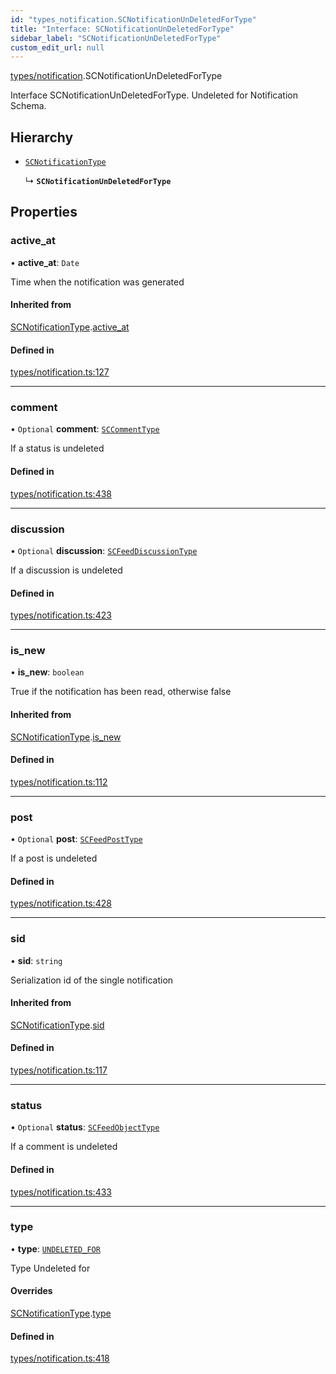 ```yaml
---
id: "types_notification.SCNotificationUnDeletedForType"
title: "Interface: SCNotificationUnDeletedForType"
sidebar_label: "SCNotificationUnDeletedForType"
custom_edit_url: null
---
```


[types/notification](../modules/types_notification.md).SCNotificationUnDeletedForType

Interface SCNotificationUnDeletedForType.
Undeleted for Notification Schema.

## Hierarchy

- [`SCNotificationType`](types_notification.SCNotificationType.md)

  ↳ **`SCNotificationUnDeletedForType`**

## Properties

### active\_at

• **active\_at**: `Date`

Time when the notification was generated

#### Inherited from

[SCNotificationType](types_notification.SCNotificationType.md).[active_at](types_notification.SCNotificationType.md#active_at)

#### Defined in

[types/notification.ts:127](https://github.com/selfcommunity/community-ui/blob/1eb776a/packages/sc-core/src/types/notification.ts#L127)

___

### comment

• `Optional` **comment**: [`SCCommentType`](types_comment.SCCommentType.md)

If a status is undeleted

#### Defined in

[types/notification.ts:438](https://github.com/selfcommunity/community-ui/blob/1eb776a/packages/sc-core/src/types/notification.ts#L438)

___

### discussion

• `Optional` **discussion**: [`SCFeedDiscussionType`](types_feed.SCFeedDiscussionType.md)

If a discussion is undeleted

#### Defined in

[types/notification.ts:423](https://github.com/selfcommunity/community-ui/blob/1eb776a/packages/sc-core/src/types/notification.ts#L423)

___

### is\_new

• **is\_new**: `boolean`

True if the notification has been read, otherwise false

#### Inherited from

[SCNotificationType](types_notification.SCNotificationType.md).[is_new](types_notification.SCNotificationType.md#is_new)

#### Defined in

[types/notification.ts:112](https://github.com/selfcommunity/community-ui/blob/1eb776a/packages/sc-core/src/types/notification.ts#L112)

___

### post

• `Optional` **post**: [`SCFeedPostType`](types_feed.SCFeedPostType.md)

If a post is undeleted

#### Defined in

[types/notification.ts:428](https://github.com/selfcommunity/community-ui/blob/1eb776a/packages/sc-core/src/types/notification.ts#L428)

___

### sid

• **sid**: `string`

Serialization id of the single notification

#### Inherited from

[SCNotificationType](types_notification.SCNotificationType.md).[sid](types_notification.SCNotificationType.md#sid)

#### Defined in

[types/notification.ts:117](https://github.com/selfcommunity/community-ui/blob/1eb776a/packages/sc-core/src/types/notification.ts#L117)

___

### status

• `Optional` **status**: [`SCFeedObjectType`](types_feed.SCFeedObjectType.md)

If a comment is undeleted

#### Defined in

[types/notification.ts:433](https://github.com/selfcommunity/community-ui/blob/1eb776a/packages/sc-core/src/types/notification.ts#L433)

___

### type

• **type**: [`UNDELETED_FOR`](../enums/types_notification.SCNotificationTypologyType.md#undeleted_for)

Type Undeleted for

#### Overrides

[SCNotificationType](types_notification.SCNotificationType.md).[type](types_notification.SCNotificationType.md#type)

#### Defined in

[types/notification.ts:418](https://github.com/selfcommunity/community-ui/blob/1eb776a/packages/sc-core/src/types/notification.ts#L418)
